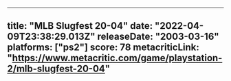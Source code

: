 
---
title: "MLB Slugfest 20-04"
date: "2022-04-09T23:38:29.013Z"
releaseDate: "2003-03-16"
platforms: ["ps2"]
score: 78
metacriticLink: "https://www.metacritic.com/game/playstation-2/mlb-slugfest-20-04"
---
